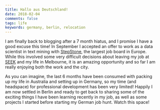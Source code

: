 ```yaml
---
title: Hallo aus Deutschland!
date: 2018-02-04
comments: false
tags: life
keywords: germany, berlin, relocation
---
```


I am finally back to blogging after a 7 month hiatus, and I promise I have a good excuse this time! In September I accepted an offer to work as a data scientist in text mining with [StepStone](https://www.stepstone.de/), the largest job board in Europe. While this involved some very difficult decisions about leaving my job at [SEEK](https://www.seek.com.au/) and my life in Melbourne, it is an amazing opportunity and so far I am really enjoying both the work and the city.

As you can imagine, the last 6 months have been consumed with packing up my life in Australia and setting up in Germany, so my time (and headspace) for professional development has been very limited! Happily I am now settled in Berlin and ready to get back to sharing some of the exciting things I have been learning recently in my job, as well as some projects I started before starting my German job hunt. Watch this space!
